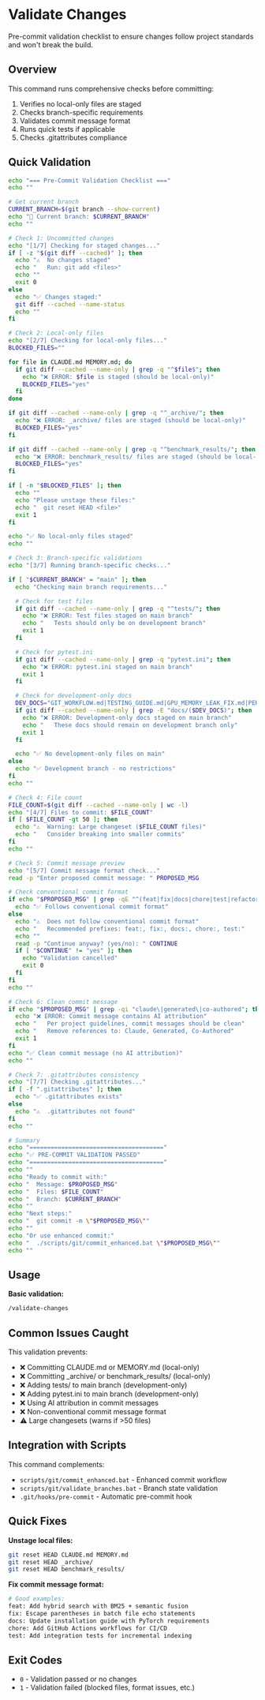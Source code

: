 # Validate Changes

Pre-commit validation checklist to ensure changes follow project standards and won't break the build.

## Overview

This command runs comprehensive checks before committing:
1. Verifies no local-only files are staged
2. Checks branch-specific requirements
3. Validates commit message format
4. Runs quick tests if applicable
5. Checks .gitattributes compliance

## Quick Validation

```bash
echo "=== Pre-Commit Validation Checklist ==="
echo ""

# Get current branch
CURRENT_BRANCH=$(git branch --show-current)
echo "📍 Current branch: $CURRENT_BRANCH"
echo ""

# Check 1: Uncommitted changes
echo "[1/7] Checking for staged changes..."
if [ -z "$(git diff --cached)" ]; then
  echo "⚠️  No changes staged"
  echo "   Run: git add <files>"
  echo ""
  exit 0
else
  echo "✅ Changes staged:"
  git diff --cached --name-status
  echo ""
fi

# Check 2: Local-only files
echo "[2/7] Checking for local-only files..."
BLOCKED_FILES=""

for file in CLAUDE.md MEMORY.md; do
  if git diff --cached --name-only | grep -q "^$file$"; then
    echo "❌ ERROR: $file is staged (should be local-only)"
    BLOCKED_FILES="yes"
  fi
done

if git diff --cached --name-only | grep -q "^_archive/"; then
  echo "❌ ERROR: _archive/ files are staged (should be local-only)"
  BLOCKED_FILES="yes"
fi

if git diff --cached --name-only | grep -q "^benchmark_results/"; then
  echo "❌ ERROR: benchmark_results/ files are staged (should be local-only)"
  BLOCKED_FILES="yes"
fi

if [ -n "$BLOCKED_FILES" ]; then
  echo ""
  echo "Please unstage these files:"
  echo "  git reset HEAD <file>"
  exit 1
fi

echo "✅ No local-only files staged"
echo ""

# Check 3: Branch-specific validations
echo "[3/7] Running branch-specific checks..."

if [ "$CURRENT_BRANCH" = "main" ]; then
  echo "Checking main branch requirements..."

  # Check for test files
  if git diff --cached --name-only | grep -q "^tests/"; then
    echo "❌ ERROR: Test files staged on main branch"
    echo "   Tests should only be on development branch"
    exit 1
  fi

  # Check for pytest.ini
  if git diff --cached --name-only | grep -q "pytest.ini"; then
    echo "❌ ERROR: pytest.ini staged on main branch"
    exit 1
  fi

  # Check for development-only docs
  DEV_DOCS="GIT_WORKFLOW.md|TESTING_GUIDE.md|GPU_MEMORY_LEAK_FIX.md|PER_MODEL_INDICES_IMPLEMENTATION.md|GIT_WORKFLOW_CRITICAL_REVIEW.md|GIT_WORKFLOW_ENHANCEMENT_PLAN.md"
  if git diff --cached --name-only | grep -E "docs/($DEV_DOCS)"; then
    echo "❌ ERROR: Development-only docs staged on main branch"
    echo "   These docs should remain on development branch only"
    exit 1
  fi

  echo "✅ No development-only files on main"
else
  echo "✅ Development branch - no restrictions"
fi
echo ""

# Check 4: File count
FILE_COUNT=$(git diff --cached --name-only | wc -l)
echo "[4/7] Files to commit: $FILE_COUNT"
if [ $FILE_COUNT -gt 50 ]; then
  echo "⚠️  Warning: Large changeset ($FILE_COUNT files)"
  echo "   Consider breaking into smaller commits"
fi
echo ""

# Check 5: Commit message preview
echo "[5/7] Commit message format check..."
read -p "Enter proposed commit message: " PROPOSED_MSG

# Check conventional commit format
if echo "$PROPOSED_MSG" | grep -qE "^(feat|fix|docs|chore|test|refactor|style|perf):"; then
  echo "✅ Follows conventional commit format"
else
  echo "⚠️  Does not follow conventional commit format"
  echo "   Recommended prefixes: feat:, fix:, docs:, chore:, test:"
  echo ""
  read -p "Continue anyway? (yes/no): " CONTINUE
  if [ "$CONTINUE" != "yes" ]; then
    echo "Validation cancelled"
    exit 0
  fi
fi
echo ""

# Check 6: Clean commit message
if echo "$PROPOSED_MSG" | grep -qi "claude\|generated\|co-authored"; then
  echo "❌ ERROR: Commit message contains AI attribution"
  echo "   Per project guidelines, commit messages should be clean"
  echo "   Remove references to: Claude, Generated, Co-Authored"
  exit 1
fi
echo "✅ Clean commit message (no AI attribution)"
echo ""

# Check 7: .gitattributes consistency
echo "[7/7] Checking .gitattributes..."
if [ -f ".gitattributes" ]; then
  echo "✅ .gitattributes exists"
else
  echo "⚠️  .gitattributes not found"
fi
echo ""

# Summary
echo "======================================"
echo "✅ PRE-COMMIT VALIDATION PASSED"
echo "======================================"
echo ""
echo "Ready to commit with:"
echo "  Message: $PROPOSED_MSG"
echo "  Files: $FILE_COUNT"
echo "  Branch: $CURRENT_BRANCH"
echo ""
echo "Next steps:"
echo "  git commit -m \"$PROPOSED_MSG\""
echo ""
echo "Or use enhanced commit:"
echo "  ./scripts/git/commit_enhanced.bat \"$PROPOSED_MSG\""
echo ""
```

## Usage

**Basic validation:**
```bash
/validate-changes
```

## Common Issues Caught

This validation prevents:
- ❌ Committing CLAUDE.md or MEMORY.md (local-only)
- ❌ Committing _archive/ or benchmark_results/ (local-only)
- ❌ Adding tests/ to main branch (development-only)
- ❌ Adding pytest.ini to main branch (development-only)
- ❌ Using AI attribution in commit messages
- ❌ Non-conventional commit message format
- ⚠️  Large changesets (warns if >50 files)

## Integration with Scripts

This command complements:
- `scripts/git/commit_enhanced.bat` - Enhanced commit workflow
- `scripts/git/validate_branches.bat` - Branch state validation
- `.git/hooks/pre-commit` - Automatic pre-commit hook

## Quick Fixes

**Unstage local files:**
```bash
git reset HEAD CLAUDE.md MEMORY.md
git reset HEAD _archive/
git reset HEAD benchmark_results/
```

**Fix commit message format:**
```bash
# Good examples:
feat: Add hybrid search with BM25 + semantic fusion
fix: Escape parentheses in batch file echo statements
docs: Update installation guide with PyTorch requirements
chore: Add GitHub Actions workflows for CI/CD
test: Add integration tests for incremental indexing
```

## Exit Codes

- `0` - Validation passed or no changes
- `1` - Validation failed (blocked files, format issues, etc.)
